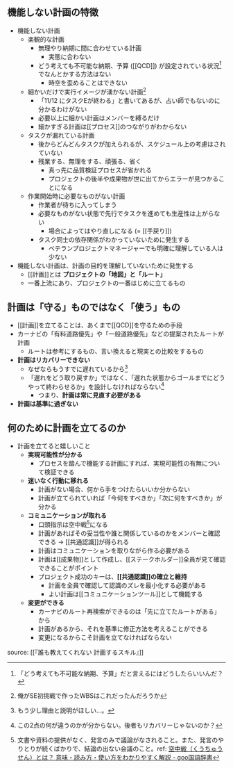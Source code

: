 ## 機能しない計画の特徴

- 機能しない計画
  - 楽観的な計画
    - 無理やり納期に間に合わせている計画
      - 実態に合わない
    - どう考えても不可能な納期、予算 ([[QCD]]) が設定されている状況[^2024-12-22-173433]でなんとかする方法はない
      - 時空を歪めることはできない
  - 細かいだけで実行イメージが湧かない計画[^2024-12-22-173311]
    - 「11/12 にタスクEが終わる」と書いてあるが、占い師でもないのに分かるわけがない
    - 必要以上に細かい計画はメンバーを縛るだけ
    - 細かすぎる計画は[[プロセス]]のつながりがわからない
  - タスクが漏れている計画
    - 後からどんどんタスクが加えられるが、スケジュール上の考慮はされていない
    - 残業する、無理をする、頑張る、省く
      - 真っ先に品質検証プロセスが省かれる
      - プロジェクトの後半や成果物が世に出てからエラーが見つかることになる
  - 作業開始時に必要なものがない計画
    - 作業者が待ちに入ってしまう
    - 必要なものがない状態で先行でタスクを進めても生産性は上がらない
      - 場合によってはやり直しになる (= [[手戻り]])
    - タスク同士の依存関係がわかっていないために発生する
      - ベテランプロジェクトマネージャーでも明確に理解している人は少ない
- 機能しない計画は、計画の目的を理解していないために発生する
  - [[計画]]とは **プロジェクトの「地図」と「ルート」**
  - 一番上流にあり、プロジェクトの一番はじめに立てるもの


[^2024-12-22-173433]: 「どう考えても不可能な納期、予算」だと言えるにはどうしたらいいんだ？

[^2024-12-22-173311]: 俺がSE初挑戦で作ったWBSはこれだったんだろうか

## 計画は「守る」ものではなく「使う」もの

- [[計画]]を立てることは、あくまで[[QCD]]を守るための手段
- カーナビの「有料道路優先」や「一般道路優先」などの提案されたルートが計画
  - ルートは参考にするもの、言い換えると現実との比較をするもの
- **計画はリカバリーできない**
  - なぜならもうすでに遅れているから[^2024-12-22-180717]
  - 「遅れをどう取り戻すか」ではなく、「遅れた状態からゴールまでにどうやって終わらせるか」を設計しなければならない[^2024-12-22-235417]
    - つまり、**計画は常に見直す必要がある**
- **計画は基準に過ぎない**

[^2024-12-22-180717]: もう少し理由と説明がほしい…。
[^2024-12-22-235417]: この2点の何が違うのかが分からない。後者もリカバリーじゃないのか？

## 何のために計画を立てるのか

- 計画を立てると嬉しいこと
  - **実現可能性が分かる**
    - プロセスを踏んで機能する計画にすれば、実現可能性の有無について検証できる
  - **迷いなく行動に移れる**
    - 計画がない場合、何から手をつけたらいいか分からない
    - 計画が立てられていれば「今何をすべきか」「次に何をすべきか」が分かる
  - **コミュニケーションが取れる**
    - 口頭指示は空中戦[^2024-12-22-235016]になる
    - 計画があればその妥当性や誰と関係しているのかをメンバーと確認できる → [[共通認識]]が得られる
    - 計画はコミュニケーションを取りながら作る必要がある
    - 計画は[[成果物]]として作成し、[[ステークホルダー]]全員が見て確認できることがポイント
    - プロジェクト成功のキーは、**[[共通認識]]の確立と維持**
      - 計画を全員で確認して認識のズレを最小化する必要がある
      - よい計画は[[コミュニケーションツール]]として機能する
  - **変更ができる**
    - カーナビのルート再検索ができるのは「先に立てたルートがある」から
    - 計画があるから、それを基準に修正方法を考えることができる
    - 変更になるからこそ計画を立てなければならない

[^2024-12-22-235016]: 文書や資料の提供がなく、発言のみで議論がなされること。また、発言のやりとりが続くばかりで、結論の出ない会議のこと。ref: [空中戦（くうちゅうせん）とは？ 意味・読み方・使い方をわかりやすく解説 - goo国語辞書](https://dictionary.goo.ne.jp/word/%E7%A9%BA%E4%B8%AD%E6%88%A6/)

source: [[『誰も教えてくれない 計画するスキル』]]